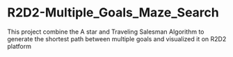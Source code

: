 # R2D2-Multiple_Goals_Maze_Search
This project combine the A star and Traveling Salesman Algorithm to generate the shortest path between multiple goals and visualized it on R2D2 platform

